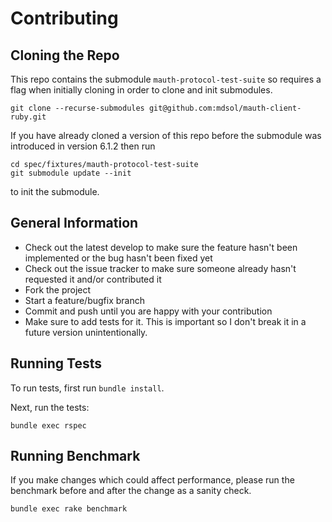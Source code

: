 # Contributing

## Cloning the Repo

This repo contains the submodule `mauth-protocol-test-suite` so requires a flag when initially cloning in order to clone and init submodules.

```
git clone --recurse-submodules git@github.com:mdsol/mauth-client-ruby.git
```

If you have already cloned a version of this repo before the submodule was introduced in version 6.1.2 then run

```
cd spec/fixtures/mauth-protocol-test-suite
git submodule update --init
```

to init the submodule.

## General Information

* Check out the latest develop to make sure the feature hasn't been implemented or the bug hasn't been fixed yet
* Check out the issue tracker to make sure someone already hasn't requested it and/or contributed it
* Fork the project
* Start a feature/bugfix branch
* Commit and push until you are happy with your contribution
* Make sure to add tests for it. This is important so I don't break it in a future version unintentionally.

## Running Tests

To run tests, first run `bundle install`.

Next, run the tests:

```
bundle exec rspec
```

## Running Benchmark

If you make changes which could affect performance, please run the benchmark before and after the change as a sanity check.

```
bundle exec rake benchmark
```
